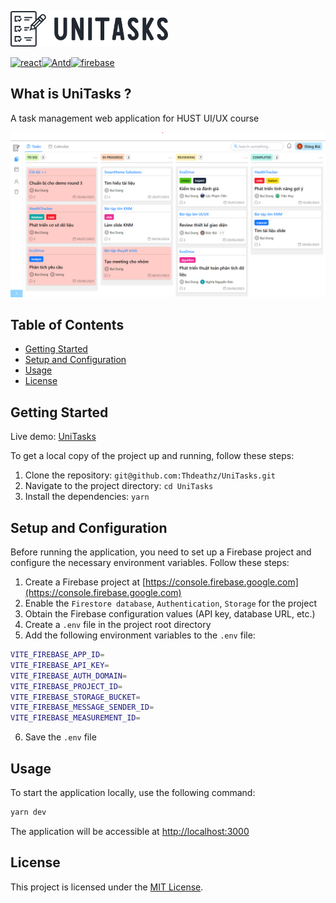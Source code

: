<p align="center">
  <p>
    <img width="50%" src="./src/assets/Logo.png" />
  </p>

  <p>
    <a href="https://reactjs.org/"><img src="https://img.shields.io/badge/React-18.2.0-blue.svg?style=flat-square" alt="react" title="React" /></a><!--
    --><a href="https://ant.design/"><img src="https://img.shields.io/badge/Ant%20Design-5.5.2-blue.svg?style=flat-square" alt="Antd" title="antd" /></a><!--
    --><a href="https://firebase.google.com/"><img src="https://img.shields.io/badge/Firebase-9.22.1-orange.svg?style=flat-square" alt="firebase" title="Firebase" /></a>
  </p>
</p>

## What is UniTasks ?

A task management web application for HUST UI/UX course

<p>
  <img src="./src/assets/app-preview.png" />
</p>

## Table of Contents

- [Getting Started](#getting-started)
- [Setup and Configuration](#setup-and-configuration)
- [Usage](#usage)
- [License](#license)

## Getting Started

Live demo: [UniTasks](https://unitasks.vercel.app)

To get a local copy of the project up and running, follow these steps:

1. Clone the repository: `git@github.com:Thdeathz/UniTasks.git`
2. Navigate to the project directory: `cd UniTasks`
3. Install the dependencies: `yarn`

## Setup and Configuration

Before running the application, you need to set up a Firebase project and configure the necessary environment variables. Follow these steps:

1. Create a Firebase project at [https://console.firebase.google.com](https://console.firebase.google.com)
2. Enable the `Firestore database`, `Authentication`, `Storage` for the project
3. Obtain the Firebase configuration values (API key, database URL, etc.)
4. Create a `.env` file in the project root directory
5. Add the following environment variables to the `.env` file:

```bash
VITE_FIREBASE_APP_ID=
VITE_FIREBASE_API_KEY=
VITE_FIREBASE_AUTH_DOMAIN=
VITE_FIREBASE_PROJECT_ID=
VITE_FIREBASE_STORAGE_BUCKET=
VITE_FIREBASE_MESSAGE_SENDER_ID=
VITE_FIREBASE_MEASUREMENT_ID=
```

6. Save the `.env` file

## Usage

To start the application locally, use the following command:

```bash
yarn dev
```

The application will be accessible at [http://localhost:3000](http://localhost:3000)

## License

This project is licensed under the [MIT License](LICENSE).
